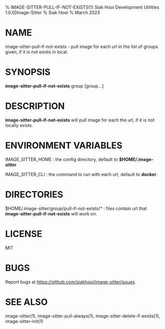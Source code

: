 % IMAGE-SITTER-PULL-IF-NOT-EXISTS(1) Siak Hooi Development Utilities 1.0.0|Image-Sitter
% Siak Hooi
% March 2023

# NAME
image-sitter-pull-if-not-exists - pull image for each url in the list of groups given, if it is not exists in local.

# SYNOPSIS
**image-sitter-pull-if-not-exists** group [group...]

# DESCRIPTION
**image-sitter-pull-if-not-exists** will pull image for each the url, if it is not locally exists.

# ENVIRONMENT VARIABLES
IMAGE_SITTER_HOME
: the config directory, default to **$HOME/.image-sitter**

IMAGE_SITTER_CLI
: the command to run with each url, default to **docker**.

# DIRECTORIES
$HOME/.image-sitter/*group*/pull-if-not-exists/*
: files contain url that **image-sitter-pull-if-not-exists** will work on.

# LICENSE
MIT

# BUGS
Report bugs at https://github.com/siakhooi/image-sitter/issues.

# SEE ALSO
image-sitter(1), image-sitter-pull-always(1), image-sitter-delete-if-exists(1), image-sitter-init(1)
